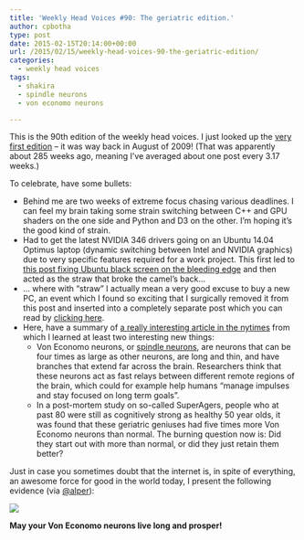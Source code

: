 ```yaml
---
title: 'Weekly Head Voices #90: The geriatric edition.'
author: cpbotha
type: post
date: 2015-02-15T20:14:00+00:00
url: /2015/02/15/weekly-head-voices-90-the-geriatric-edition/
categories:
  - weekly head voices
tags:
  - shakira
  - spindle neurons
  - von economo neurons

---
```

This is the 90th edition of the weekly head voices. I just looked up the [very first edition][1] &#8211; it was way back in August of 2009! (That was apparently about 285 weeks ago, meaning I&#8217;ve averaged about one post every 3.17 weeks.) 

To celebrate, have some bullets: 

<ul class="org-ul">
  <li>
    Behind me are two weeks of extreme focus chasing various deadlines. I can feel my brain taking some strain switching between C++ and GPU shaders on the one side and Python and D3 on the other. I&#8217;m hoping it&#8217;s the good kind of strain.
  </li>
  <li>
    Had to get the latest NVIDIA 346 drivers going on an Ubuntu 14.04 Optimus laptop (dynamic switching between Intel and NVIDIA graphics) due to very specific features required for a work project. This first led to <a href="http://vxlabs.com/2015/02/05/solving-the-ubuntu-14-04-nvidia-346-nvidia-prime-black-screen-issue/">this post fixing Ubuntu black screen on the bleeding edge</a> and then acted as the straw that broke the camel&#8217;s back&#x2026;
  </li>
  <li>
    &#x2026; where with &#8220;straw&#8221; I actually mean a very good excuse to buy a new PC, an event which I found so exciting that I surgically removed it from this post and inserted into a completely separate post which you can read by <a href="http://cpbotha.net/2015/02/15/meepz97-i-haz-a-new-computar-machine/">clicking here</a>.
  </li>
  <li>
    Here, have a summary of <a href="http://www.nytimes.com/2015/02/13/science/studying-oversize-brain-cells-for-links-to-exceptional-memory.html?_r=0">a really interesting article in the nytimes</a> from which I learned at least two interesting new things: <ul class="org-ul">
      <li>
        Von Economo neurons, or <a href="http://en.wikipedia.org/wiki/Spindle_neuron">spindle neurons</a>, are neurons that can be four times as large as other neurons, are long and thin, and have branches that extend far across the brain. Researchers think that these neurons act as fast relays between different remote regions of the brain, which could for example help humans &#8220;manage impulses and stay focused on long term goals&#8221;.
      </li>
      <li>
        In a post-mortem study on so-called SuperAgers, people who at past 80 were still as cognitively strong as healthy 50 year olds, it was found that these geriatric geniuses had five times more Von Economo neurons than normal. The burning question now is: Did they start out with more than normal, or did they just retain them better?
      </li>
    </ul>
  </li>
</ul>

Just in case you sometimes doubt that the internet is, in spite of everything, an awesome force for good in the world today, I present the following evidence (via [@alper][2]): 

<div class="figure">
  <p>
    <a href="http://cpbotha.net/wp-content/uploads/2015/02/wpid-sh-akira.jpg" data-rel="lightbox-image-0" data-rl_title="" data-rl_caption="" title=""><img src="http://cpbotha.net/wp-content/uploads/2015/02/wpid-sh-akira-214x300.jpg" /></a>
  </p></p>
</div>

**May your Von Economo neurons live long and prosper!**

 [1]: http://cpbotha.net/2009/08/29/starting-today-head-voices-every-week/
 [2]: https://twitter.com/alper